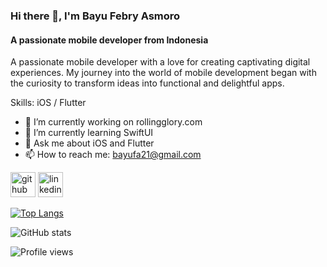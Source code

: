 ### Hi there 👋, I'm Bayu Febry Asmoro
#### A passionate mobile developer from Indonesia
A passionate mobile developer with a love for creating captivating digital experiences. My journey into the world of mobile development began with the curiosity to transform ideas into functional and delightful apps.

Skills: iOS / Flutter

- 🔭 I’m currently working on rollingglory.com 
- 🌱 I’m currently learning SwiftUI 
- 💬 Ask me about iOS and Flutter 
- 📫 How to reach me: bayufa21@gmail.com 


[<img src='https://cdn.jsdelivr.net/npm/simple-icons@3.0.1/icons/github.svg' alt='github' height='40'>](https://github.com/bayufasmoro)  [<img src='https://cdn.jsdelivr.net/npm/simple-icons@3.0.1/icons/linkedin.svg' alt='linkedin' height='40'>](https://www.linkedin.com/in/https://www.linkedin.com/in/bayu-febry-asmoro//)  

[![Top Langs](https://github-readme-stats.vercel.app/api/top-langs/?username=bayufasmoro)](https://github.com/anuraghazra/github-readme-stats)

![GitHub stats](https://github-readme-stats.vercel.app/api?username=bayufasmoro&show_icons=true)  

![Profile views](https://gpvc.arturio.dev/bayufasmoro)  
